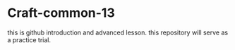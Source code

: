 # Craft-common-13
this is github introduction and advanced lesson.
this repository will serve as a practice trial.
